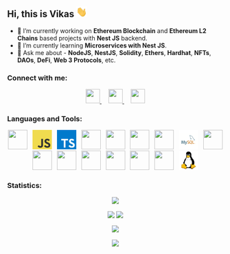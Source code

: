 ## Hi, this is Vikas <img src="https://raw.githubusercontent.com/ABSphreak/ABSphreak/master/gifs/Hi.gif" width="25px" height="25px"/>
- 🔭 I’m currently working on **Ethereum Blockchain** and **Ethereum L2 Chains** based projects with **Nest JS** backend.
- 🌱 I’m currently learning **Microservices with Nest JS**.
- 💬 Ask me about - **NodeJS**, **NestJS**, **Solidity**, **Ethers**, **Hardhat**, **NFTs**, **DAOs**, **DeFi**, **Web 3 Protocols**, etc.

### Connect with me:
<p align="center">
  <a href="mailto:mail.ervikassingh@gmail.com">
    <img height="33" width="33" src="https://unpkg.com/simple-icons@v6/icons/gmail.svg" />
  </a> &nbsp; &nbsp;
  <a href="https://www.linkedin.com/in/ervikassingh/">
    <img height="33" width="33" src="https://unpkg.com/simple-icons@v6/icons/linkedin.svg" />
  </a> &nbsp; &nbsp;
  <a href="https://www.instagram.com/wiekki/">
    <img height="33" width="33" src="https://unpkg.com/simple-icons@v6/icons/instagram.svg" />
  </a>
</p>

### Languages and Tools:
<p align="center">
<img height="45" width="45" src="https://avatars.githubusercontent.com/u/6250754?s=200&v=4" /> &nbsp;
<img height="45" width="45" src="https://raw.githubusercontent.com/github/explore/80688e429a7d4ef2fca1e82350fe8e3517d3494d/topics/javascript/javascript.png" /> &nbsp;
<img height="45" width="45" src="https://raw.githubusercontent.com/github/explore/80688e429a7d4ef2fca1e82350fe8e3517d3494d/topics/typescript/typescript.png" /> &nbsp;
<img height="45" width="45" src="https://avatars.githubusercontent.com/u/9950313?s=200&v=4" /> &nbsp;
<img height="45" width="45" src="https://avatars.githubusercontent.com/u/5658226?s=200&v=4" /> &nbsp;
<img height="45" width="45" src="https://avatars.githubusercontent.com/u/28507035?s=200&v=4" /> &nbsp;
<img height="45" width="45" src="https://avatars.githubusercontent.com/u/45120?s=200&v=4" /> &nbsp;
<img height="45" width="45" src="https://raw.githubusercontent.com/github/explore/80688e429a7d4ef2fca1e82350fe8e3517d3494d/topics/mysql/mysql.png" /> &nbsp;
<img height="45" width="45" src="https://avatars.githubusercontent.com/u/177543?s=200&v=4" /> &nbsp;
<img height="45" width="45" src="https://avatars.githubusercontent.com/u/1529926?s=200&v=4" /> &nbsp;
<img height="45" width="45" src="https://avatars.githubusercontent.com/u/96669?s=200&v=4" /> &nbsp;
<img height="45" width="45" src="https://avatars.githubusercontent.com/u/47359?s=200&v=4" /> &nbsp;
<img height="45" width="45" src="https://avatars.githubusercontent.com/u/7802525?s=200&v=4" /> &nbsp;
<img height="45" width="45" src="https://avatars.githubusercontent.com/u/5429470?s=200&v=4" /> &nbsp;
<img height="45" width="45" src="https://avatars.githubusercontent.com/u/13629408?s=200&v=4" /> &nbsp;
<img height="45" width="45" src="https://raw.githubusercontent.com/github/explore/80688e429a7d4ef2fca1e82350fe8e3517d3494d/topics/linux/linux.png" /> &nbsp;
</p>

### Statistics:
<p align="center">
  <img src="https://github-profile-trophy.vercel.app/?username=ervikassingh&count_private=true&no-frame=true" />
</p>

<p align="center">
  <img src="https://github-readme-stats.vercel.app/api?username=ervikassingh&count_private=true&show_icons=true&hide_border=true" />
  <img src="https://github-readme-streak-stats.herokuapp.com/?user=ervikassingh&count_private=true&show_icons=true&hide_border=true"/>
</p>
<p align="center">
  <img width="450" src="https://github-readme-stats.vercel.app/api/top-langs/?username=ervikassingh&layout=compact&hide_border=true&hide=jupyter%20notebook" />
</p>

<p align="center">
  <img src="https://github-readme-activity-graph.vercel.app/graph?username=ervikassingh&theme=github-compact&hide_border=true" />
</p>

<!--### Spotify Playing:
<p align="center">
  <a href="https://open.spotify.com/user/oluvwymx1n559evcd3csfvopf">
    <img width="500" src="https://spotify-now-playing-ervikassingh.vercel.app/api/spotify/?background_color=204600&border_color=204600" />
  </a>
</p>-->
